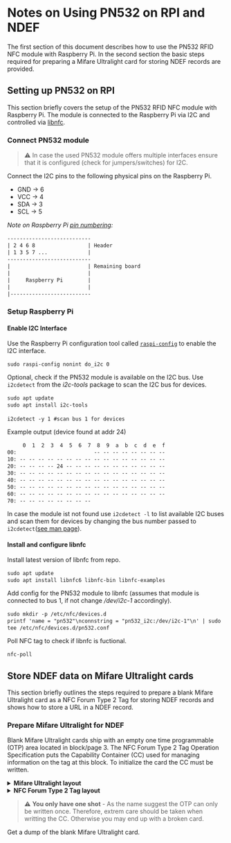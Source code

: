 # Notes on Using PN532 on RPI and NDEF
The first section of this document describes how to use the PN532 RFID NFC module with Raspberry Pi. In the second section the basic steps required for preparing a Mifare Ultralight card for storing NDEF records are provided.


## Setting up PN532 on RPI
This section briefly covers the setup of the PN532 RFID NFC module with Raspberry Pi. The module is connected to the Raspberry Pi via I2C and controlled via [libnfc](https://github.com/nfc-tools/libnfc).

### Connect PN532 module
> :warning: In case the used PN532 module offers multiple interfaces ensure that it is configured (check for jumpers/switches) for I2C.

Connect the I2C pins to the following physical pins on the Raspberry Pi.
 * GND -> 6
 * VCC -> 4
 * SDA -> 3
 * SCL -> 5

*Note on Raspberry Pi [pin numbering](https://www.raspberrypi.com/documentation/computers/raspberry-pi.html#gpio-and-the-40-pin-header):*
```
---------------------------
| 2 4 6 8                 | Header
| 1 3 5 7 ...             |
---------------------------
|                         | Remaining board
|                         |
|     Raspberry Pi        |
|                         |
|--------------------------
```

### Setup Raspberry Pi
#### Enable I2C Interface
Use the Raspberry Pi configuration tool called [`raspi-config`](https://www.raspberrypi.com/documentation/computers/configuration.html) to enable the I2C interface.
```
sudo raspi-config nonint do_i2c 0
```

Optional, check if the PN532 module is available on the I2C bus. Use `i2cdetect` from the *i2c-tools* package to scan the I2C bus for devices.
```
sudo apt update
sudo apt install i2c-tools

i2cdetect -y 1 #scan bus 1 for devices
```
Example output (device found at addr 24)
```
     0  1  2  3  4  5  6  7  8  9  a  b  c  d  e  f
00:                         -- -- -- -- -- -- -- --
10: -- -- -- -- -- -- -- -- -- -- -- -- -- -- -- --
20: -- -- -- -- 24 -- -- -- -- -- -- -- -- -- -- --
30: -- -- -- -- -- -- -- -- -- -- -- -- -- -- -- --
40: -- -- -- -- -- -- -- -- -- -- -- -- -- -- -- --
50: -- -- -- -- -- -- -- -- -- -- -- -- -- -- -- --
60: -- -- -- -- -- -- -- -- -- -- -- -- -- -- -- --
70: -- -- -- -- -- -- -- --
```
In case the module ist not found use `i2cdetect -l` to list available I2C buses and scan them for devices by changing the bus number passed to `i2cdetect`([see man page](https://www.unix.com/man-page/centos/8/i2cdetect/)).


#### Install and configure libnfc
Install latest version of libnfc from repo.
```
sudo apt update
sudo apt install libnfc6 libnfc-bin libnfc-examples
```

Add config for the PN532 module to libnfc (assumes that module is connected to bus 1, if not change */dev/i2c-1* accordingly).
```
sudo mkdir -p /etc/nfc/devices.d
printf 'name = "pn532"\nconnstring = "pn532_i2c:/dev/i2c-1"\n' | sudo tee /etc/nfc/devices.d/pn532.conf
```

Poll NFC tag to check if libnfc is fuctional.
```
nfc-poll
```

## Store NDEF data on Mifare Ultralight cards
This section briefly outlines the steps required to prepare a blank Mifare Ultralight card as a NFC Forum Type 2 Tag for storing NDEF records and shows how to store a URL in a NDEF record. 

### Prepare Mifare Ultralight for NDEF
Blank Mifare Ultralight cards ship with an empty one time programmable (OTP) area located in block/page 3. The NFC Forum Type 2 Tag Operation Specification puts the Capability Container (CC) used for managing information on the tag at this block. To initialize the card the CC must be written.

<details>
  <summary><b>Mifare Ultralight layout</b></summary>

  [SonMicro Elektronik MIFARE ULTRALIGHT User Manual](https://shop.sonmicro.com/Downloads/MIFAREULTRALIGHT-UM.pdf)
  ![Mifare Ultralight Memory Layout](mfu_memory.png)   
</details>


<details>
  <summary><b>NFC Forum Type 2 Tag layout</b></summary>

  [NFC Forum Type 2 Tag Operation Specification](https://blog.eletrogate.com/wp-content/uploads/2018/05/NFCForum-TS-Type-2-Tag_1.1.pdf)
  ![Type2 Tag Memory Layout](type2_tag_memory.png)   
</details>




> :warning: **You only have one shot** - As the name suggest the OTP can only be written once. Therefore, extrem care should be taken when writting the CC. Otherwise you may end up with a broken card.

Get a dump of the blank Mifare Ultralight card.



